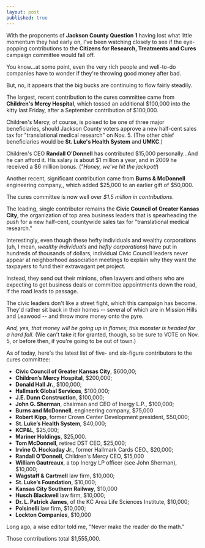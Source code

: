 ```yaml
---
layout: post
published: true
---
```


With the proponents of **Jackson County Question 1** having lost what little momentum they had early on, I've been watching closely to see if the eye-popping contributions to the **Citizens for Research, Treatments and Cures** campaign committee would fall off.

You know...at some point, even the very rich people and well-to-do companies have to wonder if they're throwing good money after bad.

But, no, it appears that the big bucks are continuing to flow fairly steadily.

The largest, recent contribution to the cures committee came from **Children's Mercy Hospital**, which tossed an additional $100,000 into the kitty last Friday, after a September contribution of $100,000.

Children's Mercy, of course, is poised to be one of three major beneficiaries, should Jackson County voters approve a new half-cent sales tax for "translational medical research" on Nov. 5. (The other chief beneficiaries would be **St. Luke's Health System** and **UMKC**.)

Children's CEO **Randall O'Donnell** has contributed $15,000 personally...And he can afford it. His salary is about $1 million a year, and in 2009 he received a $6 million bonus. (_"Honey, we've hit the jackpot!_)

Another recent, significant contribution came from **Burns & McDonnell** engineering company,, which added $25,000 to an earlier gift of $50,000.

The cures committee is now well over _$1.5 million in contributions_.

The leading, single contributor remains the **Civic Council of Greater Kansas City**, the organization of top area business leaders that is spearheading the push for a new half-cent, countywide sales tax for "translational medical research."

Interestingly, even though these hefty individuals and wealthy corporations (uh, I mean, _wealthy individuals_ and _hefty corporations_) have put in hundreds of thousands of dollars, individual Civic Council leaders never appear at neighborhood association meetings to explain why they want the taxpayers to fund their extravagant pet project.

Instead, they send out their minions, often lawyers and others who are expecting to get business deals or committee appointments down the road, if the road leads to passage.

The civic leaders don't like a street fight, which this campaign has become. They'd rather sit back in their homes -- several of which are in Mission Hills and Leawood -- and throw more money onto the pyre.

_And, yes, that money will be going up in flames; this monster is headed for a hard fall._ (We can't take it for granted, though, so be sure to VOTE on Nov. 5, or before then, if you're going to be out of town.)

As of today, here's the latest list of five- and six-figure contributors to the cures committee:

- **Civic Council of Greater Kansas City**, $600,00;
- **Children’s Mercy Hospital**, $200,000;
- **Donald Hall Jr.**, $100,000;
- **Hallmark Global Services**, $100,000;
- **J.E. Dunn Construction**, $100,000;
- **John G. Sherman**, chairman and CEO of Inergy L.P., $100,000;
- **Burns and McDonnell**, engineering company, $75,000
- **Robert Kipp**, former Crown Center Development president, $50,000;
-  **St. Luke’s Health System**, $40,000;
- **KCP&L**, $25,000;
- **Mariner Holdings**, $25,000.
- **Tom McDonnell**, retired DST CEO, $25,000;
- **Irvine O. Hockaday Jr.**, former Hallmark Cards CEO., $20,000;
- **Randall O'Donnell,** Children's Mercy CEO, $15,000
- **William Gautreaux**, a top Inergy LP officer (see John Sherman), $10,000;
- **Wagstaff & Cartmell** law firm, $10,000;
- **St. Luke’s Foundation**, $10,000;
- **Kansas City Southern Railway**, $10,000
- **Husch Blackwell** law firm, $10,000;
- **Dr. L. Patrick James**, of the KC Area Life Sciences Institute, $10,000;
- **Polsinelli** law firm, $10,000;
- **Lockton Companies**, $10,000

Long ago, a wise editor told me, "Never make the reader do the math."

Those contributions total $1,555,000.
